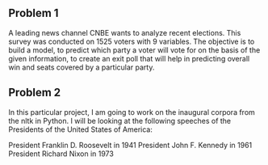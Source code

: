 ## Problem 1

A leading news channel CNBE wants to analyze recent elections. This survey was conducted on 1525 voters with 9 variables. The objective is to build a model, to predict which party a voter will vote for on the basis of the given information, to create an exit poll that will help in predicting overall win and seats covered by a particular party.

## Problem 2

In this particular project, I am going to work on the inaugural corpora from the nltk in Python. I will be looking at the following speeches of the Presidents of the United States of America:

President Franklin D. Roosevelt in 1941
President John F. Kennedy in 1961
President Richard Nixon in 1973
